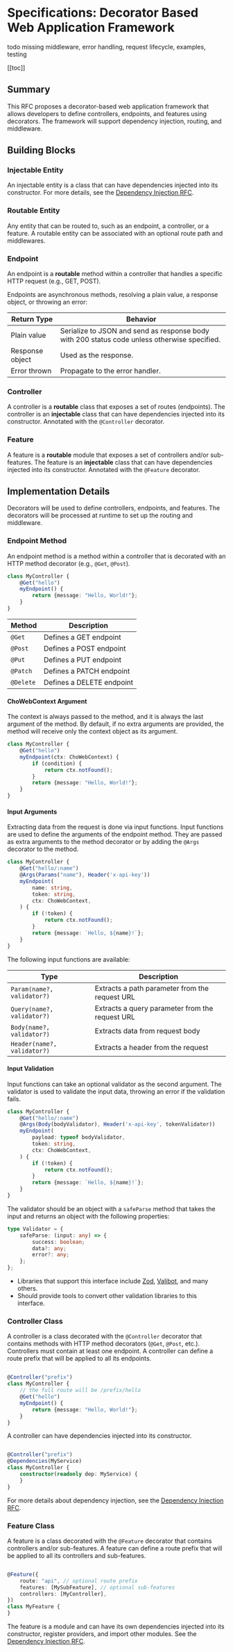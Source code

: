# Specifications: Decorator Based Web Application Framework

todo missing middleware, error handling, request lifecycle, examples, testing

[[toc]]

## Summary

This RFC proposes a decorator-based web application framework that allows developers to define controllers, endpoints,
and features using decorators. The framework will support dependency injection, routing, and middleware.

## Building Blocks

### Injectable Entity

An injectable entity is a class that can have dependencies injected into its constructor. For more details, see the
[Dependency Injection RFC](./di.md).

### Routable Entity

Any entity that can be routed to, such as an endpoint, a controller, or a feature. A routable entity can be associated with
an optional route path and middlewares.

### Endpoint

An endpoint is a **routable** method within a controller that handles a specific HTTP request (e.g., GET, POST).

Endpoints are asynchronous methods, resolving a plain value, a response object, or throwing an error:

| Return Type     | Behavior                                                                                          |
|-----------------|---------------------------------------------------------------------------------------------------|
| Plain value     | Serialize to JSON and send as response body with 200 status code unless otherwise specified. |
| Response object | Used as the response.                                                                             |
| Error thrown    | Propagate to the error handler.                                                                   |

### Controller

A controller is a **routable** class that exposes a set of routes (endpoints). The controller is an **injectable** class
that can have dependencies injected into its constructor. Annotated with the `@Controller` decorator.

### Feature

A feature is a **routable** module that exposes a set of controllers and/or sub-features. The feature is an
**injectable** class that can have dependencies injected into its constructor. Annotated with the `@Feature` decorator.

## Implementation Details

Decorators will be used to define controllers, endpoints, and features. The decorators will be processed at runtime to
set up the routing and middleware.

### Endpoint Method

An endpoint method is a method within a controller that is decorated with an HTTP method decorator (e.g., `@Get`,
`@Post`).

```ts
class MyController {
    @Get("hello")
    myEndpoint() {
        return {message: "Hello, World!"};
    }
}
```

| Method    | Description               |
|-----------|---------------------------|
| `@Get`    | Defines a GET endpoint    |
| `@Post`   | Defines a POST endpoint   |
| `@Put`    | Defines a PUT endpoint    |
| `@Patch`  | Defines a PATCH endpoint  |
| `@Delete` | Defines a DELETE endpoint |

#### ChoWebContext Argument

The context is always passed to the method, and it is always the last argument of the method. By default, if no extra
arguments are provided, the method will receive only the context object as its argument.

```ts
class MyController {
    @Get("hello")
    myEndpoint(ctx: ChoWebContext) {
        if (condition) {
            return ctx.notFound();
        }
        return {message: "Hello, World!"};
    }
}
```

#### Input Arguments

Extracting data from the request is done via input functions. Input functions are used to define the arguments of the
endpoint method. They are passed as extra arguments to the method decorator or by adding the `@Args` decorator to the
method.

```ts
class MyController {
    @Get("hello/:name")
    @Args(Params("name"), Header('x-api-key'))
    myEndpoint(
        name: string,
        token: string,
        ctx: ChoWebContext,
    ) {
        if (!token) {
            return ctx.notFound();
        }
        return {message: `Hello, ${name}!`};
    }
}
```

The following input functions are available:

| Type                        | Description                                     |
|-----------------------------|-------------------------------------------------|
| `Param(name?, validator?)`  | Extracts a path parameter from the request URL  |
| `Query(name?, validator?)`  | Extracts a query parameter from the request URL |
| `Body(name?, validator?)`   | Extracts data from request body                 |
| `Header(name?, validator?)` | Extracts a header from the request              |

#### Input Validation

Input functions can take an optional validator as the second argument. The validator is used to validate the input data,
throwing an error if the validation fails.

```ts
class MyController {
    @Get("hello/:name")
    @Args(Body(bodyValidator), Header('x-api-key', tokenValidator))
    myEndpoint(
        payload: typeof bodyValidator,
        token: string,
        ctx: ChoWebContext,
    ) {
        if (!token) {
            return ctx.notFound();
        }
        return {message: `Hello, ${name}!`};
    }
}
```

The validator should be an object with a `safeParse` method that takes the input and returns an object with the
following properties:

```ts
type Validator = {
    safeParse: (input: any) => {
        success: boolean;
        data?: any;
        error?: any;
    };
};
```

* Libraries that support this interface include [Zod](https://zod.dev/), [Valibot](https://valibot.dev/), and many
  others.
* Should provide tools to convert other validation libraries to this interface.


### Controller Class

A controller is a class decorated with the `@Controller` decorator that contains methods with HTTP method decorators
(`@Get`, `@Post`, etc.). Controllers must contain at least one endpoint. A controller can define a route prefix that
will be applied to all its endpoints.

```ts

@Controller("prefix")
class MyController {
    // the full route will be /prefix/hello
    @Get("hello")
    myEndpoint() {
        return {message: "Hello, World!"};
    }
}
```

A controller can have dependencies injected into its constructor.

```ts

@Controller("prefix")
@Dependencies(MyService)
class MyController {
    constructor(readonly dep: MyService) {
    }
}

```

For more details about dependency injection, see the [Dependency Injection RFC](./di.md).

### Feature Class

A feature is a class decorated with the `@Feature` decorator that contains controllers and/or sub-features. A feature can
define a route prefix that will be applied to all its controllers and sub-features.

```ts

@Feature({
    route: "api", // optional route prefix
    features: [MySubFeature], // optional sub-features
    controllers: [MyController],
})
class MyFeature {
}

```

The feature is a module and can have its own dependencies injected into its constructor, register providers, and import
other modules. See the [Dependency Injection RFC](./di.md).
